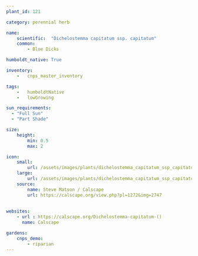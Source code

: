 ```yaml
---
plant_id: 121

category: perennial herb

name: 
    scientific:  "Dichelostemma capitatum ssp. capitatum"  
    common:  
        - Blue Dicks 

humboldt_native: True

inventory: 
    -   cnps_master_inventory

tags: 
    -   humboldtNative
    -   lowGrowing

sun_requirements:
  - "Full Sun"
  - "Part Shade"

size:
    height: 
        min: 0.5
        max: 2

icon: 
    small: 
        url: /assets/images/plants/dichelostemma_capitatum_ssp_capitatum.jpg
    large: 
        url: /assets/images/plants/dichelostemma_capitatum_ssp_capitatum_lg.jpg
    source:
        name: Steve Matson / Calscape
        url: https://calscape.org/view.php?pl=1272&img=2747 
 
 
websites:
    - url : https://calscape.org/Dichelostemma-capitatum-() 
      name: Calscape

gardens:
    cnps_demo:
        - riparian
---
```

